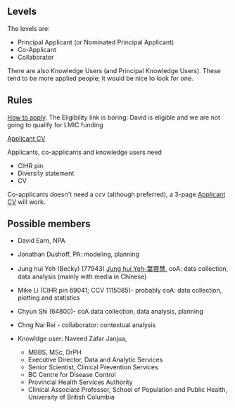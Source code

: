
## Levels

The levels are:
* Principal Applicant (or Nominated Principal Applicant)
* Co-Applicant
* Collaborator

There are also Knowledge Users (and Principal Knowledge Users). These tend to be more applied people; it would be nice to look for one.

## Rules

[How to apply](https://www.researchnet-recherchenet.ca/rnr16/vwOpprtntyDtls.do?prog=3248#howtoapply). The Eligibility link is boring: David is eligible and we are not going to qualify for LMIC funding

[Applicant CV](https://cihr-irsc.gc.ca/e/51872.html)

Applicants, co-applicants and knowledge users need
* CIHR pin
* Diversity statement
* CV
	
Co-applicants doesn't need a ccv (although preferred), a 3-page [Applicant CV](https://cihr-irsc.gc.ca/e/51872.html) will work.

## Possible members

- David Earn, NPA

- Jonathan Dushoff, PA:  modeling, planning

- Jung hui Yeh (Becky) (77943) [Jung hui Yeh-葉蓉慧](http://speech.wp.shu.edu.tw/%E8%91%89%E8%93%89%E6%85%A7/), coA:  data collection, data analysis (mainly with media in Chinese)

- Mike Li (CIHR pin 69041; CCV 1115085)- probably coA: data collection, plotting and statistics

- Chyun Shi (64800)- coA  data collection, data analysis, planning

- Chng Nai Rei - collaborator: contextual analysis

- Knowldge user: Naveed Zafar Janjua, 
	- MBBS, MSc, DrPH
	- Executive Director, Data and Analytic Services
	- Senior Scientist, Clinical Prevention Services
	- BC Centre for Disease Control
	- Provincial Health Services Authority
	- Clinical Associate Professor, School of Population and Public Health, University of British Columbia
